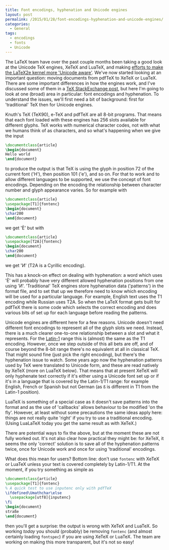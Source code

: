 ```yaml
---
title: Font encodings, hyphenation and Unicode engines
layout: post
permalink: /2015/01/28/font-encodings-hyphenation-and-unicode-engines/
categories:
  - General
tags:
  - encodings
  - fonts
  - Unicode
---
```

The LaTeX team have over the past couple months been taking a good look at the Unicode TeX engines, XeTeX and LuaTeX, and making [efforts to make the LaTeX2e kernel more 'Unicode aware'](/2015/01/17/latex2e-and-unicode-engines-the-detail/). We've now started looking at an important question: moving documents from pdfTeX to XeTeX or LuaTeX. There are some important differences in how the engines work, and I've discussed some of them in a [TeX StackExchange post](https://tex.stackexchange.com/a/222300/73), but here I'm going to look at one (broad) area in particular: font encodings and hyphenation. To understand the issues, we'll first need a bit of background: first for 'traditional' TeX then for Unicode engines.

Knuth's TeX (TeX90), e-TeX and pdfTeX are all 8-bit programs. That means that each font loaded with these engines has 256 slots available for different glyphs. TeX works with numerical character codes, not with what we humans think of as characters, and so what's happening when we give the input

```latex
\documentclass{article}
\begin{document}
Hello world
\end{document}
```

to produce the output is that TeX is using the glyph in position 72 of the current font ('H'), then position 101 ('e'), and so on. For that to work and to allow different languages to be supported, we use the concept of font encodings. Depending on the encoding the relationship between character number and glyph appearance varies. So for example with

```latex
\documentclass{article}
\usepackage[T1]{fontenc}
\begin{document}
\char200
\end{document}
```

we get 'È' but with

```latex
\documentclass{article}
\usepackage[T2A]{fontenc}
\begin{document}
\char200
\end{document}
```

we get 'И' (T2A is a Cyrillic encoding).

This has a knock-on effect on dealing with hyphenation: a word which uses 'È' will probably have very different allowed hyphenation positions from one using 'И'. 'Traditional' TeX engines store hyphenation data ('patterns') in the format file, and to set that up we therefore need to know which encoding will be used for a particular language. For example, English text uses the T1 encoding while Russian uses T2A. So when the LaTeX format gets built for pdfTeX there is some code which selects the correct encoding and does various bits of set up for each language before reading the patterns.

Unicode engines are different here for a few reasons. Unicode doesn't need different font encodings to represent all of the glyph slots we need. Instead, there is a much clearer one-to-one relationship between a slot and what it represents. For the [Latin-1](https://en.wikipedia.org/wiki/ISO/IEC_8859-1) range this is (almost) the same as the T1 encoding. However, once we step outside of this all bets are off, and of course beyond the 8-bit range there's no equivalent at all in classical TeX. That might sound fine (just pick the right encoding), but there's the hyphenation issue to watch. Some years ago now the hyphenation patterns used by TeX were translated to Unicode form, and these are read natively by XeTeX (more on LuaTeX below). That means that at present XeTeX will only hyphenate text correctly if it's either using a Unicode font set up or if it's in a language that is covered by the Latin-1/T1 range: for example English, French or Spanish but not German (as `ß` is different in T1 from the Latin-1 position).

LuaTeX is something of a special case as it doesn't save patterns into the format and as the use of 'callbacks' allows behaviour to be modified 'on the fly'. However, at least without some precautions the same ideas apply here: things are not really quite 'right' if you try to use a traditional encoding. (Using LuaLaTeX today you get the same result as with XeTeX.)

There are potential ways to fix the above, but at the moment these are not fully worked out. It's not also clear how practical they might be: for XeTeX, it seems the only 'correct' solution is to save all of the hyphenation patterns twice, once for Unicode work and once for using 'traditional' encodings.

What does this mean for users? Bottom line: don't use `fontenc` with XeTeX or LuaTeX unless your text is covered completely by Latin-1/T1. At the moment, if you try something as simple as

```latex
\documentclass{article}
\usepackage[T1]{fontenc}
% A quick test to use inputenc only with pdfTeX
\ifdefined\Umathchar\else
  \usepackage[utf8]{inputenc}
\fi
\begin{document}
straße
\end{document}
```

then you'll get a surprise: the output is wrong with XeTeX and LuaTeX. So working _today_ you should (probably) be removing `fontenc` (and almost certainly loading `fontspec`) if you are using XeTeX or LuaTeX. The team are working on making this more transparent, but it's not so easy!
